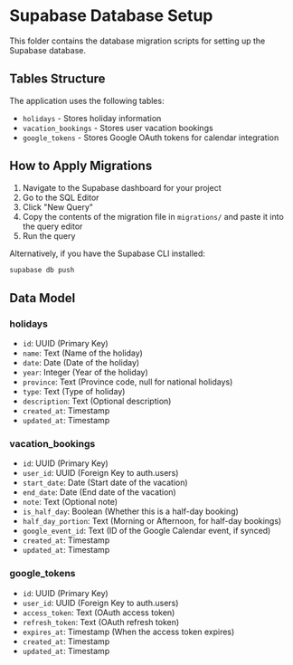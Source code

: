 # Supabase Database Setup

This folder contains the database migration scripts for setting up the Supabase database.

## Tables Structure

The application uses the following tables:

- `holidays` - Stores holiday information
- `vacation_bookings` - Stores user vacation bookings
- `google_tokens` - Stores Google OAuth tokens for calendar integration

## How to Apply Migrations

1. Navigate to the Supabase dashboard for your project
2. Go to the SQL Editor
3. Click "New Query"
4. Copy the contents of the migration file in `migrations/` and paste it into the query editor
5. Run the query

Alternatively, if you have the Supabase CLI installed:

```bash
supabase db push
```

## Data Model

### holidays
- `id`: UUID (Primary Key)
- `name`: Text (Name of the holiday)
- `date`: Date (Date of the holiday)
- `year`: Integer (Year of the holiday)
- `province`: Text (Province code, null for national holidays)
- `type`: Text (Type of holiday)
- `description`: Text (Optional description)
- `created_at`: Timestamp
- `updated_at`: Timestamp

### vacation_bookings
- `id`: UUID (Primary Key)
- `user_id`: UUID (Foreign Key to auth.users)
- `start_date`: Date (Start date of the vacation)
- `end_date`: Date (End date of the vacation)
- `note`: Text (Optional note)
- `is_half_day`: Boolean (Whether this is a half-day booking)
- `half_day_portion`: Text (Morning or Afternoon, for half-day bookings)
- `google_event_id`: Text (ID of the Google Calendar event, if synced)
- `created_at`: Timestamp
- `updated_at`: Timestamp

### google_tokens
- `id`: UUID (Primary Key)
- `user_id`: UUID (Foreign Key to auth.users)
- `access_token`: Text (OAuth access token)
- `refresh_token`: Text (OAuth refresh token)
- `expires_at`: Timestamp (When the access token expires)
- `created_at`: Timestamp
- `updated_at`: Timestamp
